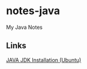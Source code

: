 # notes-java
My Java Notes

## Links
[JAVA JDK Installation (Ubuntu)](https://github.com/jimbeaudoin/notes-java/blob/master/notes.md#java-jdk-installation-ubuntu)
